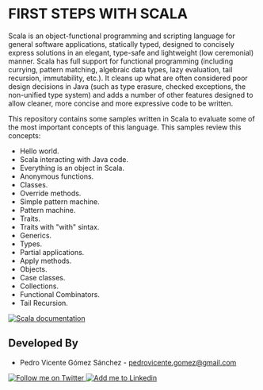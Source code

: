 FIRST STEPS WITH SCALA
======================

Scala is an object-functional programming and scripting language for general software applications, statically typed, designed to concisely express solutions in an elegant, type-safe and lightweight (low ceremonial) manner. Scala has full support for functional programming (including currying, pattern matching, algebraic data types, lazy evaluation, tail recursion, immutability, etc.). It cleans up what are often considered poor design decisions in Java (such as type erasure, checked exceptions, the non-unified type system) and adds a number of other features designed to allow cleaner, more concise and more expressive code to be written.

This repository contains some samples written in Scala to evaluate some of the most important concepts of this language. This samples review this concepts:

* Hello world.
* Scala interacting with Java code.
* Everything is an object in Scala.
* Anonymous functions.
* Classes.
* Override methods.
* Simple pattern machine.
* Pattern machine.
* Traits.
* Traits with "with" sintax.
* Generics.
* Types.
* Partial applications.
* Apply methods.
* Objects.
* Case classes.
* Collections.
* Functional Combinators.
* Tail Recursion.

<a href="http://docs.scala-lang.org/">
  <img alt="Scala documentation" src="http://upload.wikimedia.org/wikipedia/en/8/85/Scala_logo.png" />
</a>



Developed By
------------

* Pedro Vicente Gómez Sánchez - <pedrovicente.gomez@gmail.com>

<a href="https://twitter.com/pedro_g_s">
  <img alt="Follow me on Twitter" src="http://imageshack.us/a/img812/3923/smallth.png" />
</a>
<a href="http://www.linkedin.com/in/pedrovg">
  <img alt="Add me to Linkedin" src="http://imageshack.us/a/img41/7877/smallld.png" />
</a>
